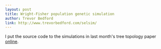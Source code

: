 ```yaml
---
layout: post
title: Wright-Fisher population genetic simulation
author: Trevor Bedford
link: http://www.trevorbedford.com/selsim/
---
```


I put the source code to the simulations in last month's tree topology paper [online](http://www.trevorbedford.com/selsim/).
